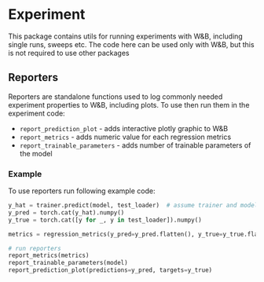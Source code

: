 # Experiment

This package contains utils for running experiments with W&B, including single runs, sweeps etc.
The code here can be used only with W&B, but this is not required to use other packages

## Reporters

Reporters are standalone functions used to log commonly needed experiment properties to W&B, including plots.
To use then run them in the experiment code:

* `report_prediction_plot` - adds interactive plotly graphic to W&B 
* `report_metrics` - adds numeric value for each regression metrics
* `report_trainable_parameters` - adds number of trainable parameters of the model

### Example

To use reporters run following example code:

```python
y_hat = trainer.predict(model, test_loader)  # assume trainer and model are trained 
y_pred = torch.cat(y_hat).numpy()
y_true = torch.cat([y for _, y in test_loader]).numpy()

metrics = regression_metrics(y_pred=y_pred.flatten(), y_true=y_true.flatten())  # function from pydentification.metrics

# run reporters
report_metrics(metrics)
report_trainable_parameters(model)
report_prediction_plot(predictions=y_pred, targets=y_true)
```

